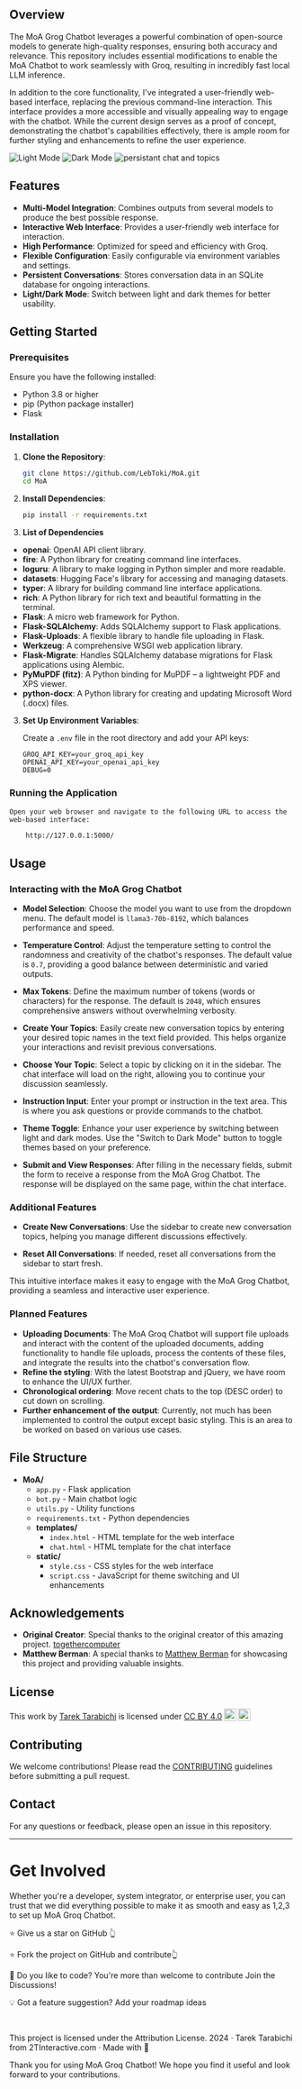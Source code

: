 ## Overview

The MoA Grog Chatbot leverages a powerful combination of open-source models to generate high-quality responses, ensuring both accuracy and relevance. This repository includes essential modifications to enable the MoA Chatbot to work seamlessly with Groq, resulting in incredibly fast local LLM inference.

In addition to the core functionality, I've integrated a user-friendly web-based interface, replacing the previous command-line interaction. This interface provides a more accessible and visually appealing way to engage with the chatbot. While the current design serves as a proof of concept, demonstrating the chatbot's capabilities effectively, there is ample room for further styling and enhancements to refine the user experience.


![Light Mode](https://github.com/LebToki/MoA/assets/957618/aac6e231-c131-4313-a9ea-4043c2e32218)
![Dark Mode](https://github.com/LebToki/MoA/assets/957618/0486aa70-da5a-45a7-90e5-285c8c1b7e9a)
![persistant chat and topics](https://github.com/LebToki/MoA/assets/957618/6e2a5739-b775-4500-be7a-17e4266bafdb)



## Features

- **Multi-Model Integration**: Combines outputs from several models to produce the best possible response.
- **Interactive Web Interface**: Provides a user-friendly web interface for interaction.
- **High Performance**: Optimized for speed and efficiency with Groq.
- **Flexible Configuration**: Easily configurable via environment variables and settings.
- **Persistent Conversations**: Stores conversation data in an SQLite database for ongoing interactions.
- **Light/Dark Mode**: Switch between light and dark themes for better usability.


## Getting Started

### Prerequisites

Ensure you have the following installed:

- Python 3.8 or higher
- pip (Python package installer)
- Flask

### Installation

1. **Clone the Repository**:

    ```sh
    git clone https://github.com/LebToki/MoA.git
    cd MoA
    ```

2. **Install Dependencies**:

    ```sh
    pip install -r requirements.txt
    ```
    
3. **List of Dependencies**

- **openai**: OpenAI API client library.
- **fire**: A Python library for creating command line interfaces.
- **loguru**: A library to make logging in Python simpler and more readable.
- **datasets**: Hugging Face's library for accessing and managing datasets.
- **typer**: A library for building command line interface applications.
- **rich**: A Python library for rich text and beautiful formatting in the terminal.
- **Flask**: A micro web framework for Python.
- **Flask-SQLAlchemy**: Adds SQLAlchemy support to Flask applications.
- **Flask-Uploads**: A flexible library to handle file uploading in Flask.
- **Werkzeug**: A comprehensive WSGI web application library.
- **Flask-Migrate**: Handles SQLAlchemy database migrations for Flask applications using Alembic.
- **PyMuPDF (fitz)**: A Python binding for MuPDF – a lightweight PDF and XPS viewer.
- **python-docx**: A Python library for creating and updating Microsoft Word (.docx) files.

3. **Set Up Environment Variables**:

    Create a `.env` file in the root directory and add your API keys:

    ```
    GROQ_API_KEY=your_groq_api_key
    OPENAI_API_KEY=your_openai_api_key
    DEBUG=0
    ```

### Running the Application

    Open your web browser and navigate to the following URL to access the web-based interface: 
```sh
    http://127.0.0.1:5000/
```


## Usage

### Interacting with the MoA Grog Chatbot

- **Model Selection**: Choose the model you want to use from the dropdown menu. The default model is `llama3-70b-8192`, which balances performance and speed.
  
- **Temperature Control**: Adjust the temperature setting to control the randomness and creativity of the chatbot's responses. The default value is `0.7`, providing a good balance between deterministic and varied outputs.
  
- **Max Tokens**: Define the maximum number of tokens (words or characters) for the response. The default is `2048`, which ensures comprehensive answers without overwhelming verbosity.
  
- **Create Your Topics**: Easily create new conversation topics by entering your desired topic names in the text field provided. This helps organize your interactions and revisit previous conversations.
  
- **Choose Your Topic**: Select a topic by clicking on it in the sidebar. The chat interface will load on the right, allowing you to continue your discussion seamlessly.
  
- **Instruction Input**: Enter your prompt or instruction in the text area. This is where you ask questions or provide commands to the chatbot.
  
- **Theme Toggle**: Enhance your user experience by switching between light and dark modes. Use the "Switch to Dark Mode" button to toggle themes based on your preference.
  
- **Submit and View Responses**: After filling in the necessary fields, submit the form to receive a response from the MoA Grog Chatbot. The response will be displayed on the same page, within the chat interface.

### Additional Features

- **Create New Conversations**: Use the sidebar to create new conversation topics, helping you manage different discussions effectively.
  
- **Reset All Conversations**: If needed, reset all conversations from the sidebar to start fresh.

This intuitive interface makes it easy to engage with the MoA Grog Chatbot, providing a seamless and interactive user experience.

### Planned Features
- **Uploading Documents**: The MoA Groq Chatbot will support file uploads and interact with the content of the uploaded documents, adding functionality to handle file uploads, process the contents of these files, and integrate the results into the chatbot's conversation flow.
- **Refine the styling**: With the latest Bootstrap and jQuery, we have room to enhance the UI/UX further.
- **Chronological ordering**: Move recent chats to the top (DESC order) to cut down on scrolling.
- **Further enhancement of the output**: Currently, not much has been implemented to control the output except basic styling. This is an area to be worked on based on various use cases.

## File Structure

- **MoA/**
  - `app.py` - Flask application
  - `bot.py` - Main chatbot logic
  - `utils.py` - Utility functions
  - `requirements.txt` - Python dependencies
  - **templates/**
    - `index.html` - HTML template for the web interface
    - `chat.html` - HTML template for the chat interface
  - **static/**
    - `style.css` - CSS styles for the web interface
    - `script.css` - JavaScript for theme switching and UI enhancements


## Acknowledgements

- **Original Creator**: Special thanks to the original creator of this amazing project. [togethercomputer](https://github.com/togethercomputer/MoA)
- **Matthew Berman**: A special thanks to [Matthew Berman](https://www.youtube.com/@matthew_berman) for showcasing this project and providing valuable insights.

## License

<p xmlns:cc="http://creativecommons.org/ns#" >This work by <a rel="cc:attributionURL dct:creator" property="cc:attributionName" href="https://2tinteractive">Tarek Tarabichi</a> is licensed under <a href="http://creativecommons.org/licenses/by/4.0/?ref=chooser-v1" target="_blank" rel="license noopener noreferrer" style="display:inline-block;">CC BY 4.0<img style="height:22px!important;margin-left:3px;vertical-align:text-bottom;" src="https://mirrors.creativecommons.org/presskit/icons/cc.svg?ref=chooser-v1"><img style="height:22px!important;margin-left:3px;vertical-align:text-bottom;" src="https://mirrors.creativecommons.org/presskit/icons/by.svg?ref=chooser-v1"></a></p>

## Contributing

We welcome contributions! Please read the [CONTRIBUTING](CONTRIBUTING.md) guidelines before submitting a pull request.

## Contact

For any questions or feedback, please open an issue in this repository.

---
#  Get Involved
Whether you're a developer, system integrator, or enterprise user, you can trust that we did everything possible to make it as smooth and easy as 1,2,3 to set up MoA Groq Chatbot.

⭐ Give us a star on GitHub 👆

⭐ Fork the project on GitHub and contribute👆

🚀 Do you like to code? You're more than welcome to contribute Join the Discussions!

💡 Got a feature suggestion? Add your roadmap ideas

<br/>

This project is licensed under the Attribution License.
2024 · Tarek Tarabichi from 2TInteractive.com · Made with 💙

Thank you for using MoA Groq Chatbot! 
We hope you find it useful and look forward to your contributions.

